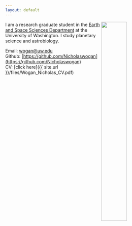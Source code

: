```yaml
---
layout: default
---
```

<div>
    <img src="{{ 'images/bio_im.jpg' | absolute_url }}" style="float:right;width:40%">
</div>

I am a research graduate student in the [Earth and Space Sciences Department](https://www.ess.washington.edu/) at the University of Washington. I study planetary science and astrobiology.

Email: wogan@uw.edu  
Github: [https://github.com/Nicholaswogan](https://github.com/Nicholaswogan)  
CV: [click here]({{ site.url }}/files/Wogan_Nicholas_CV.pdf)  